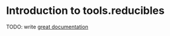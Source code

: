 # Introduction to tools.reducibles

TODO: write [great documentation](http://jacobian.org/writing/what-to-write/)
